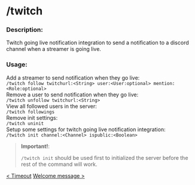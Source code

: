 # /twitch

### Description:

Twitch going live notification integration to send a notification to a discord channel when a streamer is going live.<br>

### Usage:

Add a streamer to send notification when they go live:<br>
`/twitch follow twitchurl:<String> user:<User:optional> mention:<Role:optional>`<br>
Remove a user to send notification when they go live:<br>
`/twitch unfollow twitchurl:<String>`<br>
View all followed users in the server:<br>
`/twitch followings`<br>
Remove init settings:<br>
`/twitch uninit`<br>
Setup some settings for twitch going live notification integration:<br>
`/twitch init channel:<Channel> ispublic:<Boolean>`<br>

> **Important!**:<br>
>
> `/twitch init` should be used first to initialized the server before the rest of the command will work.<br>

<a class="button prev" href="./#/commands/utilitycommands/timeout" role="button">< Timeout</a>
<a class="button next" href="./#/commands/utilitycommands/welcomemsg" role="button">Welcome message ></a>
